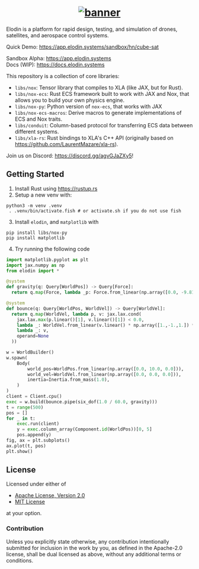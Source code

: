 <h1 align="center">
  <a href="https://www.elodin.systems/">
    <img alt="banner" src="https://github.com/elodin-sys/elodin/assets/1129228/0e0197e9-12ec-42bd-b377-fa3ced2a1b7e">
  </a>
</h1>

Elodin is a platform for rapid design, testing, and simulation of
drones, satellites, and aerospace control systems.

Quick Demo: https://app.elodin.systems/sandbox/hn/cube-sat

Sandbox Alpha: https://app.elodin.systems  
Docs (WIP): https://docs.elodin.systems

This repository is a collection of core libraries:

- `libs/nox`: Tensor library that compiles to XLA (like
JAX, but for Rust).
- `libs/nox-ecs`: Rust ECS framework built to work with JAX and Nox,
that allows you to build your own physics engine.
- `libs/nox-py`: Python version of `nox-ecs`, that works with JAX
- `libs/nox-ecs-macros`: Derive macros to generate implementations of
ECS and Nox traits.
- `libs/conduit`: Column-based protocol for transferring ECS data
between different systems.
- `libs/xla-rs`: Rust bindings to XLA's C++ API (originally based on
https://github.com/LaurentMazare/xla-rs).

Join us on Discord: https://discord.gg/agvGJaZXy5!

## Getting Started

1. Install Rust using https://rustup.rs
2. Setup a new venv with:

```fish 
python3 -m venv .venv
 . .venv/bin/activate.fish # or activate.sh if you do not use fish
```
3. Install `elodin`, and `matplotlib` with

``` fish
pip install libs/nox-py
pip install matplotlib
```

4. Try running the following code

```python 
import matplotlib.pyplot as plt
import jax.numpy as np
from elodin import *

@system
def gravity(q: Query[WorldPos]) -> Query[Force]:
  return q.map(Force, lambda _p: Force.from_linear(np.array([0.0, -9.81, 0.0])))

@system
def bounce(q: Query[WorldPos, WorldVel]) -> Query[WorldVel]:
  return q.map(WorldVel, lambda p, v: jax.lax.cond(
    jax.lax.max(p.linear()[1], v.linear()[1]) < 0.0,
    lambda _: WorldVel.from_linear(v.linear() * np.array([1.,-1.,1.]) * 0.85),
    lambda _: v,
    operand=None
  ))

w = WorldBuilder()
w.spawn(
    Body(
        world_pos=WorldPos.from_linear(np.array([0.0, 10.0, 0.0])),
        world_vel=WorldVel.from_linear(np.array([0.0, 0.0, 0.0])),
        inertia=Inertia.from_mass(1.0),
    )
)
client = Client.cpu()
exec = w.build(bounce.pipe(six_dof(1.0 / 60.0, gravity)))
t = range(500)
pos = []
for _ in t:
    exec.run(client)
    y = exec.column_array(Component.id(WorldPos))[0, 5]
    pos.append(y)
fig, ax = plt.subplots()
ax.plot(t, pos)
plt.show()
```


## License

Licensed under either of

 * [Apache License, Version 2.0](LICENSES/Apache-2.0.txt)
 * [MIT License](LICENSES/MIT.txt)

at your option.

### Contribution

Unless you explicitly state otherwise, any contribution intentionally
submitted for inclusion in the work by you, as defined in the
Apache-2.0 license, shall be dual licensed as above, without any
additional terms or conditions.
